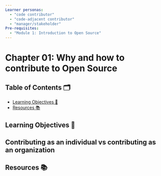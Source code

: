 ```yaml
---
Learner personas:
  - "code contributor"
  - "code-adjacent contributor"
  - "manager/stakeholder"
Pre-requisites:
  - "Module 1: Introduction to Open Source"
---
```


# Chapter 01: Why and how to contribute to Open Source

## Table of Contents 🗂️

- [Learning Objectives 🧠](#Learning-Objectives)
- [Resources 📚](#Resources)

## Learning Objectives 🧠

## Contributing as an individual vs contributing as an organization

<!-- TODO -->

## Resources 📚
